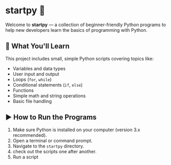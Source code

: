 # startpy 🐍

Welcome to **startpy** — a collection of beginner-friendly Python programs to help new developers learn the basics of programming with Python.

## 🧠 What You'll Learn

This project includes small, simple Python scripts covering topics like:

- Variables and data types
- User input and output
- Loops (`for`, `while`)
- Conditional statements (`if`, `else`)
- Functions
- Simple math and string operations
- Basic file handling
## ▶️ How to Run the Programs

1. Make sure Python is installed on your computer (version 3.x recommended).
2. Open a terminal or command prompt.
3. Navigate to the `startpy` directory.
4. check out the scripts one after another.
5. Run a script


